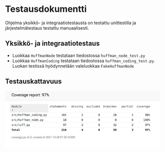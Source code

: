 # Testausdokumentti

Ohjelma yksikkö- ja integraatiotestausta on testattu unittestilla ja järjestelmätestaus testattu manuaalisesti.

## Yksikkö- ja integraatiotestaus

* Luokkaa `HuffmanNode` testataan tiedostossa `huffman_node_test.py`
* Luokkaa `HuffmanCoding` testataan tiedostossa `huffman_coding_test.py`. Luokan testissä hyödynnetään valeluokkaa `FakeHuffmanNode`

## Testauskattavuus
![Testikattavuus](https://github.com/TanakaAkihiro/tiedonpakkaus_tiralabra_s-2021/blob/master/dokumentaatio/kuvat/testikattavuus7.png)
